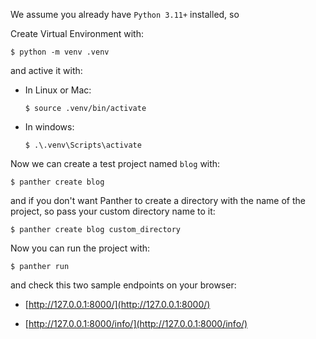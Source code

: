 We assume you already have `Python 3.11+` installed, so

Create Virtual Environment with: 
  ```console
  $ python -m venv .venv
  ```

and active it with:

- In Linux or Mac:
    ```console
    $ source .venv/bin/activate
    ```
  
- In windows:
    ```console
    $ .\.venv\Scripts\activate
    ```
  
Now we can create a test project named `blog` with: 

```console
$ panther create blog
```

and if you don't want Panther to create a directory with the name of the project, so pass your custom directory name to it:

```console
$ panther create blog custom_directory
```

Now you can run the project with:
```console
$ panther run
```

and check this two sample endpoints on your browser:

  * [http://127.0.0.1:8000/](http://127.0.0.1:8000/)

  * [http://127.0.0.1:8000/info/](http://127.0.0.1:8000/info/)
